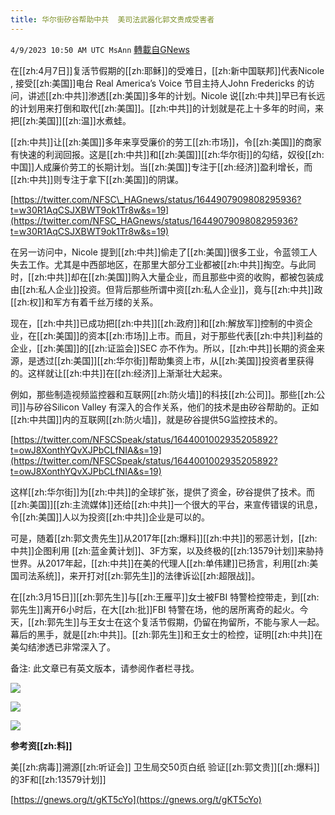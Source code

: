 ```yaml
---
title: 华尔街矽谷帮助中共  美司法武器化郭文贵成受害者
---
```

`4/9/2023 10:50 AM UTC MsAnn` [轉載自GNews](https://gnews.org/articles/1081247)

在[[zh:4月7日]]复活节假期的[[zh:耶稣]]的受难日，[[zh:新中国联邦]]代表Nicole , 接受[[zh:美国]]电台 Real America’s Voice 节目主持人John Fredericks 的访问，讲述[[zh:中共]]渗透[[zh:美国]]多年的计划。Nicole 说[[zh:中共]]早已有长远的计划用来打倒和取代[[zh:美国]]。[[zh:中共]]的计划就是花上十多年的时间，来把[[zh:美国]][[zh:温]]水煮蛙。

[[zh:中共]]让[[zh:美国]]多年来享受廉价的劳工[[zh:市场]]，令[[zh:美国]]的商家有快速的利润回报。这是[[zh:中共]]和[[zh:美国]][[zh:华尔街]]的勾结，奴役[[zh:中国]]人成廉价劳工的长期计划。当[[zh:美国]]专注于[[zh:经济]]盈利增长，而[[zh:中共]]则专注于拿下[[zh:美国]]的阴谋。

 [https://twitter.com/NFSC\_HAGnews/status/1644907909808295936?t=w30R1AqCSJXBWT9ok1Tr8w&s=19](https://twitter.com/NFSC_HAGnews/status/1644907909808295936?t=w30R1AqCSJXBWT9ok1Tr8w&s=19)

在另一访问中，Nicole 提到[[zh:中共]]偷走了[[zh:美国]]很多工业，令蓝领工人失去工作。尤其是中西部地区，在那里大部分工业都被[[zh:中共]]掏空。与此同时，[[zh:中共]]却在[[zh:美国]]购入大量企业，而且那些中资的收购，都被包装成由[[zh:私人企业]]投资。但背后那些所谓中资[[zh:私人企业]]，竟与[[zh:中共]]政[[zh:权]]和军方有着千丝万缕的关系。

现在，[[zh:中共]]已成功把[[zh:中共]][[zh:政府]]和[[zh:解放军]]控制的中资企业，在[[zh:美国]]的资本[[zh:市场]]上市。而且，对于那些代表[[zh:中共]]利益的企业，[[zh:美国]]的[[zh:证监会]]SEC 亦不作为。所以，[[zh:中共]]长期的资金来源，是透过[[zh:美国]][[zh:华尔街]]帮助集资上市，从[[zh:美国]]投资者里获得的。这样就让[[zh:中共]]在[[zh:经济]]上渐渐壮大起来。

例如，那些制造视频监控器和互联网[[zh:防火墙]]的科技[[zh:公司]]。那些[[zh:公司]]与矽谷Silicon Valley 有深入的合作关系，他们的技术是由矽谷帮助的。正如[[zh:中共国]]内的互联网[[zh:防火墙]]，就是矽谷提供5G监控技术的。

 [https://twitter.com/NFSCSpeak/status/1644001002935205892?t=owJ8XonthYQvXJPbCLfNIA&s=19](https://twitter.com/NFSCSpeak/status/1644001002935205892?t=owJ8XonthYQvXJPbCLfNIA&s=19)

这样[[zh:华尔街]]为[[zh:中共]]的全球扩张，提供了资金，矽谷提供了技术。而[[zh:美国]][[zh:主流媒体]]还给[[zh:中共]]一个很大的平台，来宣传错误的讯息，令[[zh:美国]]人以为投资[[zh:中共]]企业是可以的。

可是，随着[[zh:郭文贵先生]]从2017年[[zh:爆料]][[zh:中共]]的邪恶计划，[[zh:中共]]企图利用 [[zh:蓝金黄计划]]、3F方案，以及终极的[[zh:13579计划]]来胁持世界。从2017年起，[[zh:中共]]在美的代理人[[zh:单伟建]]已扬言，利用[[zh:美国司法系统]]，来开打对[[zh:郭先生]]的法律诉讼[[zh:超限战]]。

在[[zh:3月15日]][[zh:郭先生]]与[[zh:王雁平]]女士被FBI 特警检控带走，到[[zh:郭先生]]离开6小时后，在大[[zh:批]]FBI 特警在场，他的居所离奇的起火。今天，[[zh:郭先生]]与王女士在这个复活节假期，仍留在拘留所，不能与家人一起。幕后的黑手，就是[[zh:中共]]。[[zh:郭先生]]和王女士的检控，证明[[zh:中共]]在美勾结渗透已非常深入了。

备注: 此文章已有英文版本，请参阅作者栏寻找。

![](https://i.imgur.com/6lAJFjB.jpg)


![](https://i.imgur.com/KkMOBQS.jpg)

![](https://i.imgur.com/ZzeP8YJ.jpg)

**参考资[[zh:料]]**

美[[zh:病毒]]溯源[[zh:听证会]] 卫生局交50页白纸 验证[[zh:郭文贵]][[zh:爆料]]的3F和[[zh:13579计划]]

[https://gnews.org/t/gKT5cYo](https://gnews.org/t/gKT5cYo)





